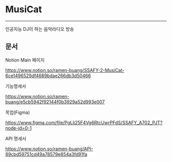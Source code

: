 # MusiCat

---

인공지능 DJ이 하는 음악라디오 방송 



## 문서

Notion Main 페이지

https://www.notion.so/ramen-buang/SSAFY-2-MusiCat-6ce1496529df4689bdae266db3d50466



기능명세서 

https://www.notion.so/ramen-buang/e5cb5942f92144f0b3929a52d993e007



목업(Figma)

https://www.figma.com/file/PgLlj25F4Vg6RtcUwrPFdS/SSAFY_A702_PJT?node-id=0-1



API 명세서

https://www.notion.so/ramen-buang/API-89cbd59751cd49a78579e854a3fd91fa





